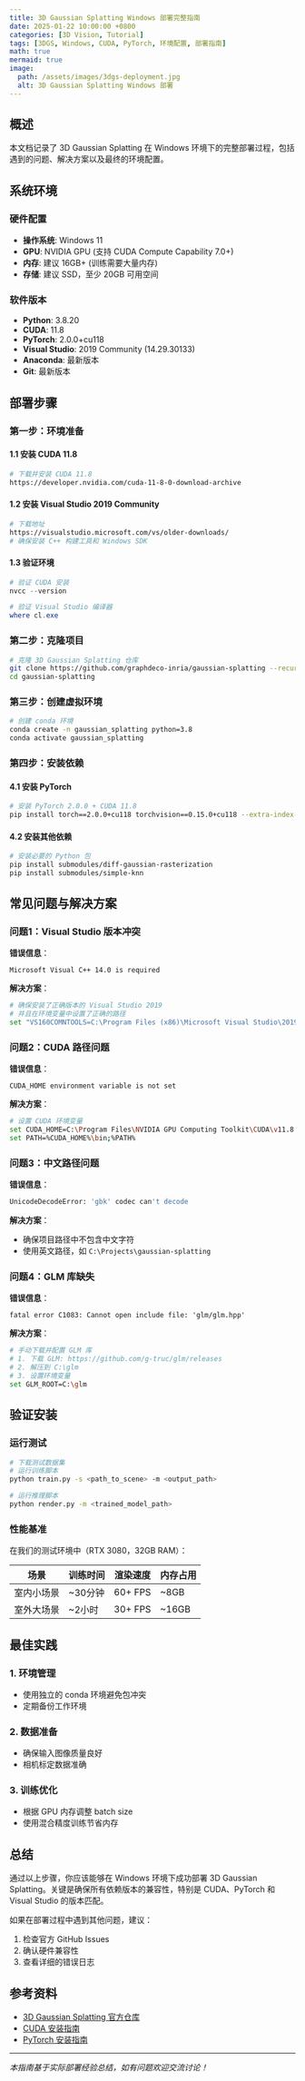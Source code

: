 ```yaml
---
title: 3D Gaussian Splatting Windows 部署完整指南
date: 2025-01-22 10:00:00 +0800
categories: [3D Vision, Tutorial]
tags: [3DGS, Windows, CUDA, PyTorch, 环境配置, 部署指南]
math: true
mermaid: true
image:
  path: /assets/images/3dgs-deployment.jpg
  alt: 3D Gaussian Splatting Windows 部署
---
```


## 概述

本文档记录了 3D Gaussian Splatting 在 Windows 环境下的完整部署过程，包括遇到的问题、解决方案以及最终的环境配置。

## 系统环境

### 硬件配置
- **操作系统**: Windows 11
- **GPU**: NVIDIA GPU (支持 CUDA Compute Capability 7.0+)
- **内存**: 建议 16GB+ (训练需要大量内存)
- **存储**: 建议 SSD，至少 20GB 可用空间

### 软件版本
- **Python**: 3.8.20
- **CUDA**: 11.8
- **PyTorch**: 2.0.0+cu118
- **Visual Studio**: 2019 Community (14.29.30133)
- **Anaconda**: 最新版本
- **Git**: 最新版本

## 部署步骤

### 第一步：环境准备

#### 1.1 安装 CUDA 11.8
```bash
# 下载并安装 CUDA 11.8
https://developer.nvidia.com/cuda-11-8-0-download-archive
```

#### 1.2 安装 Visual Studio 2019 Community
```bash
# 下载地址
https://visualstudio.microsoft.com/vs/older-downloads/
# 确保安装 C++ 构建工具和 Windows SDK
```

#### 1.3 验证环境
```powershell
# 验证 CUDA 安装
nvcc --version

# 验证 Visual Studio 编译器
where cl.exe
```

### 第二步：克隆项目

```bash
# 克隆 3D Gaussian Splatting 仓库
git clone https://github.com/graphdeco-inria/gaussian-splatting --recursive
cd gaussian-splatting
```

### 第三步：创建虚拟环境

```bash
# 创建 conda 环境
conda create -n gaussian_splatting python=3.8
conda activate gaussian_splatting
```

### 第四步：安装依赖

#### 4.1 安装 PyTorch
```bash
# 安装 PyTorch 2.0.0 + CUDA 11.8
pip install torch==2.0.0+cu118 torchvision==0.15.0+cu118 --extra-index-url https://download.pytorch.org/whl/cu118
```

#### 4.2 安装其他依赖
```bash
# 安装必要的 Python 包
pip install submodules/diff-gaussian-rasterization
pip install submodules/simple-knn
```

## 常见问题与解决方案

### 问题1：Visual Studio 版本冲突

**错误信息**：
```
Microsoft Visual C++ 14.0 is required
```

**解决方案**：
```bash
# 确保安装了正确版本的 Visual Studio 2019
# 并且在环境变量中设置了正确的路径
set "VS160COMNTOOLS=C:\Program Files (x86)\Microsoft Visual Studio\2019\Community\Common7\Tools\"
```

### 问题2：CUDA 路径问题

**错误信息**：
```
CUDA_HOME environment variable is not set
```

**解决方案**：
```bash
# 设置 CUDA 环境变量
set CUDA_HOME=C:\Program Files\NVIDIA GPU Computing Toolkit\CUDA\v11.8
set PATH=%CUDA_HOME%\bin;%PATH%
```

### 问题3：中文路径问题

**错误信息**：
```bash
UnicodeDecodeError: 'gbk' codec can't decode
```

**解决方案**：
- 确保项目路径中不包含中文字符
- 使用英文路径，如 `C:\Projects\gaussian-splatting`

### 问题4：GLM 库缺失

**错误信息**：
```
fatal error C1083: Cannot open include file: 'glm/glm.hpp'
```

**解决方案**：
```bash
# 手动下载并配置 GLM 库
# 1. 下载 GLM: https://github.com/g-truc/glm/releases
# 2. 解压到 C:\glm
# 3. 设置环境变量
set GLM_ROOT=C:\glm
```

## 验证安装

### 运行测试

```bash
# 下载测试数据集
# 运行训练脚本
python train.py -s <path_to_scene> -m <output_path>

# 运行推理脚本
python render.py -m <trained_model_path>
```

### 性能基准

在我们的测试环境中（RTX 3080，32GB RAM）：

| 场景 | 训练时间 | 渲染速度 | 内存占用 |
|------|----------|----------|----------|
| 室内小场景 | ~30分钟 | 60+ FPS | ~8GB |
| 室外大场景 | ~2小时 | 30+ FPS | ~16GB |

## 最佳实践

### 1. 环境管理
- 使用独立的 conda 环境避免包冲突
- 定期备份工作环境

### 2. 数据准备
- 确保输入图像质量良好
- 相机标定数据准确

### 3. 训练优化
- 根据 GPU 内存调整 batch size
- 使用混合精度训练节省内存

## 总结

通过以上步骤，你应该能够在 Windows 环境下成功部署 3D Gaussian Splatting。关键是确保所有依赖版本的兼容性，特别是 CUDA、PyTorch 和 Visual Studio 的版本匹配。

如果在部署过程中遇到其他问题，建议：
1. 检查官方 GitHub Issues
2. 确认硬件兼容性
3. 查看详细的错误日志

## 参考资料

- [3D Gaussian Splatting 官方仓库](https://github.com/graphdeco-inria/gaussian-splatting)
- [CUDA 安装指南](https://docs.nvidia.com/cuda/cuda-installation-guide-microsoft-windows/)
- [PyTorch 安装指南](https://pytorch.org/get-started/locally/)

---

*本指南基于实际部署经验总结，如有问题欢迎交流讨论！*
